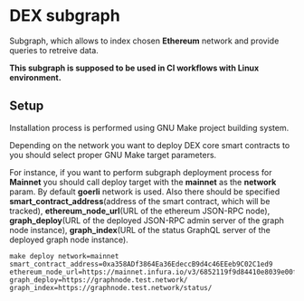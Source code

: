 # DEX subgraph

Subgraph, which allows to index chosen **Ethereum** network and provide queries to retreive data.

**This subgraph is supposed to be used in CI workflows with Linux environment.**

## Setup

Installation process is performed using GNU Make project building system.

Depending on the network you want to deploy DEX core smart contracts to you should select proper GNU Make target parameters.

For instance, if you want to perform subgraph deployment process for **Mainnet** you should call deploy target with the **mainnet** as the **network** param. By default **goerli** network is used. Also there should be specified **smart_contract_address**(address of the smart contract, which will be tracked), **ethereum_node_url**(URL of the ethereum JSON-RPC node), **graph_deploy**(URL of the deployed JSON-RPC admin server of the graph node instance), **graph_index**(URL of the status GraphQL server of the deployed graph node instance).

```shell
make deploy network=mainnet smart_contract_address=0xa358ADf3864Ea36EdeccB9d4c46EEeb9C02C1ed9 ethereum_node_url=https://mainnet.infura.io/v3/6852119f9d84410e8039e00faf4928f7 graph_deploy=https://graphnode.test.network/ graph_index=https://graphnode.test.network/status/
```
